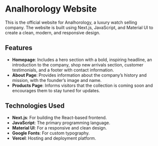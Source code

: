 # Analhorology Website

This is the official website for Analhorology, a luxury watch selling company. The website is built using Next.js, JavaScript, and Material UI to create a clean, modern, and responsive design.

## Features

- **Homepage**: Includes a hero section with a bold, inspiring headline, an introduction to the company, shop new arrivals section, customer testimonials, and a footer with contact information.
- **About Page**: Provides information about the company’s history and mission, with the founder’s image and name.
- **Products Page**: Informs visitors that the collection is coming soon and encourages them to stay tuned for updates.

## Technologies Used

- **Next.js**: For building the React-based frontend.
- **JavaScript**: The primary programming language.
- **Material UI**: For a responsive and clean design.
- **Google Fonts**: For custom typography.
- **Vercel**: Hosting and deployment platform.
